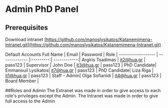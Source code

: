 # Admin PhD Panel
## Prerequisites

Download Intranet
[https://github.com/manoslysikatos/Katanemimena-Intranet.git](https://github.com/manoslysikatos/Katanemimena-Intranet.git)

Default Accounts
Full Name          | Email         | Password  | Role         |
------------------ | ------------- |:---------:| ------------:|
Argiris Tsadimas   | it2@hua.gr    | pass123   | Supervisor   |
John Doe           | it3@hua.gr    | pass123   | PhD Candidate|
Emmanouil Lysikatos| it7@hua.gr    | pass123   | PhD Candidate|
Liza Riga          | it1@hua.gr    | pass123   | Staff - Admin|
Olga Sofianidi     | it4@hua.gr    | pass123   | Board Member |

##Roles and Admin
The Extranet was made in order to give access to each role's privileges except the Admin. 
The Intranet was made in order to give full access to the Admin
